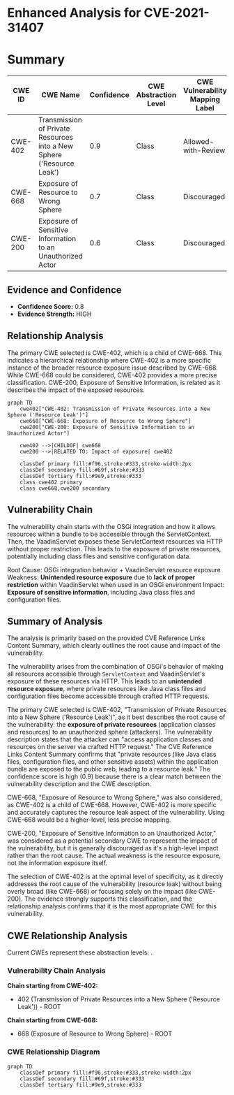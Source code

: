 # Enhanced Analysis for CVE-2021-31407

# Summary
| CWE ID | CWE Name | Confidence | CWE Abstraction Level | CWE Vulnerability Mapping Label | CWE-Vulnerability Mapping Notes |
|---|---|---|---|---|---|
| CWE-402 | Transmission of Private Resources into a New Sphere ('Resource Leak') | 0.9 | Class | Allowed-with-Review | Primary CWE |
| CWE-668 | Exposure of Resource to Wrong Sphere | 0.7 | Class | Discouraged | Secondary Candidate |
| CWE-200 | Exposure of Sensitive Information to an Unauthorized Actor | 0.6 | Class | Discouraged | Secondary Candidate |

## Evidence and Confidence

*   **Confidence Score:** 0.8
*   **Evidence Strength:** HIGH

## Relationship Analysis
The primary CWE selected is CWE-402, which is a child of CWE-668. This indicates a hierarchical relationship where CWE-402 is a more specific instance of the broader resource exposure issue described by CWE-668. While CWE-668 could be considered, CWE-402 provides a more precise classification. CWE-200, Exposure of Sensitive Information, is related as it describes the impact of the exposed resources.

```mermaid
graph TD
    cwe402["CWE-402: Transmission of Private Resources into a New Sphere ('Resource Leak')"]
    cwe668["CWE-668: Exposure of Resource to Wrong Sphere"]
    cwe200["CWE-200: Exposure of Sensitive Information to an Unauthorized Actor"]
    
    cwe402 -->|CHILDOF| cwe668
    cwe200 -->|RELATED TO: Impact of exposure| cwe402
    
    classDef primary fill:#f96,stroke:#333,stroke-width:2px
    classDef secondary fill:#69f,stroke:#333
    classDef tertiary fill:#9e9,stroke:#333
    class cwe402 primary
    class cwe668,cwe200 secondary
```

## Vulnerability Chain
The vulnerability chain starts with the OSGi integration and how it allows resources within a bundle to be accessible through the ServletContext. Then, the VaadinServlet exposes these ServletContext resources via HTTP without proper restriction. This leads to the exposure of private resources, potentially including class files and sensitive configuration data.

Root Cause: OSGi integration behavior + VaadinServlet resource exposure
Weakness: **Unintended resource exposure** due to **lack of proper restriction** within VaadinServlet when used in an OSGi environment
Impact: **Exposure of sensitive information**, including Java class files and configuration files.

## Summary of Analysis
The analysis is primarily based on the provided CVE Reference Links Content Summary, which clearly outlines the root cause and impact of the vulnerability.

The vulnerability arises from the combination of OSGi's behavior of making all resources accessible through `ServletContext` and VaadinServlet's exposure of these resources via HTTP. This leads to an **unintended resource exposure**, where private resources like Java class files and configuration files become accessible through crafted HTTP requests.

The primary CWE selected is CWE-402, "Transmission of Private Resources into a New Sphere ('Resource Leak')", as it best describes the root cause of the vulnerability: the **exposure of private resources** (application classes and resources) to an unauthorized sphere (attackers). The vulnerability description states that the attacker can "access application classes and resources on the server via crafted HTTP request." The CVE Reference Links Content Summary confirms that "private resources (like Java class files, configuration files, and other sensitive assets) within the application bundle are exposed to the public web, leading to a resource leak." The confidence score is high (0.9) because there is a clear match between the vulnerability description and the CWE description.

CWE-668, "Exposure of Resource to Wrong Sphere," was also considered, as CWE-402 is a child of CWE-668. However, CWE-402 is more specific and accurately captures the resource leak aspect of the vulnerability. Using CWE-668 would be a higher-level, less precise mapping.

CWE-200, "Exposure of Sensitive Information to an Unauthorized Actor," was considered as a potential secondary CWE to represent the impact of the vulnerability, but it is generally discouraged as it's a high-level impact rather than the root cause. The actual weakness is the resource exposure, not the information exposure itself.

The selection of CWE-402 is at the optimal level of specificity, as it directly addresses the root cause of the vulnerability (resource leak) without being overly broad (like CWE-668) or focusing solely on the impact (like CWE-200). The evidence strongly supports this classification, and the relationship analysis confirms that it is the most appropriate CWE for this vulnerability.


## CWE Relationship Analysis

Current CWEs represent these abstraction levels: .


### Vulnerability Chain Analysis

**Chain starting from CWE-402:**
- 402 (Transmission of Private Resources into a New Sphere ('Resource Leak')) - ROOT


**Chain starting from CWE-668:**
- 668 (Exposure of Resource to Wrong Sphere) - ROOT



### CWE Relationship Diagram

```mermaid
graph TD
    classDef primary fill:#f96,stroke:#333,stroke-width:2px
    classDef secondary fill:#69f,stroke:#333
    classDef tertiary fill:#9e9,stroke:#333
```